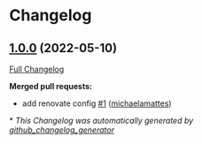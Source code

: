 # Changelog

## [1.0.0](https://github.com/T-Systems-MMS/terraform-azurerm-compute/tree/1.0.0) (2022-05-10)

[Full Changelog](https://github.com/T-Systems-MMS/terraform-azurerm-compute/compare/b5b5566511fd11fe5d292cde3ffa0f537ffe48cd...1.0.0)

**Merged pull requests:**

- add renovate config [\#1](https://github.com/T-Systems-MMS/terraform-azurerm-compute/pull/1) ([michaelamattes](https://github.com/michaelamattes))



\* *This Changelog was automatically generated by [github_changelog_generator](https://github.com/github-changelog-generator/github-changelog-generator)*
